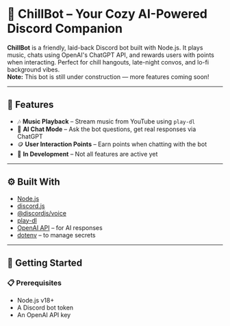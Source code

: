 # 🤖 ChillBot – Your Cozy AI-Powered Discord Companion

**ChillBot** is a friendly, laid-back Discord bot built with Node.js. It plays music, chats using OpenAI's ChatGPT API, and rewards users with points when interacting. Perfect for chill hangouts, late-night convos, and lo-fi background vibes.  
**Note:** This bot is still under construction — more features coming soon!

---

## 🌟 Features

- 🎶 **Music Playback** – Stream music from YouTube using `play-dl`
- 💬 **AI Chat Mode** – Ask the bot questions, get real responses via ChatGPT
- 🪙 **User Interaction Points** – Earn points when chatting with the bot
- 🚧 **In Development** – Not all features are active yet

---

## ⚙️ Built With

- [Node.js](https://nodejs.org/)
- [discord.js](https://discord.js.org/)
- [@discordjs/voice](https://www.npmjs.com/package/@discordjs/voice)
- [play-dl](https://www.npmjs.com/package/play-dl)
- [OpenAI API](https://platform.openai.com/docs) – for AI responses
- [dotenv](https://www.npmjs.com/package/dotenv) – to manage secrets

---

## 🚀 Getting Started

### 📋 Prerequisites

- Node.js v18+
- A Discord bot token
- An OpenAI API key

